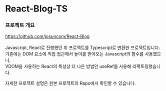 # React-Blog-TS

### 프로젝트 개요
https://github.com/josuncom/React-Blog<br/><br/>
Javascript, React로 진행했던 위 프로젝트를 Typescript로 변환한 프로젝트입니다.<br/>
기존에는 DOM 요소에 직접 접근해서 높이를 받아오는 Javascript의 함수를 사용했으나,<br/>
VDOM을 사용하는 React의 특성상 더 나은 방법인 useRef를 사용해 리팩토링했습니다.<br/>

자세한 프로젝트 설명은 원본 프로젝트의 Repo에서 확인할 수 있습니다.
